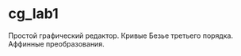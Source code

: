cg_lab1
=======
Простой графический редактор. Кривые Безье третьего порядка. Аффинные преобразования.

